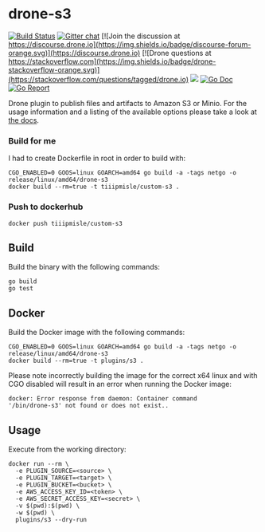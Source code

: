 # drone-s3

[![Build Status](http://cloud.drone.io/api/badges/drone-plugins/drone-s3/status.svg)](http://cloud.drone.io/drone-plugins/drone-s3)
[![Gitter chat](https://badges.gitter.im/drone/drone.png)](https://gitter.im/drone/drone)
[![Join the discussion at https://discourse.drone.io](https://img.shields.io/badge/discourse-forum-orange.svg)](https://discourse.drone.io)
[![Drone questions at https://stackoverflow.com](https://img.shields.io/badge/drone-stackoverflow-orange.svg)](https://stackoverflow.com/questions/tagged/drone.io)
[![](https://images.microbadger.com/badges/image/plugins/s3.svg)](https://microbadger.com/images/plugins/s3 "Get your own image badge on microbadger.com")
[![Go Doc](https://godoc.org/github.com/drone-plugins/drone-s3?status.svg)](http://godoc.org/github.com/drone-plugins/drone-s3)
[![Go Report](https://goreportcard.com/badge/github.com/drone-plugins/drone-s3)](https://goreportcard.com/report/github.com/drone-plugins/drone-s3)

Drone plugin to publish files and artifacts to Amazon S3 or Minio. For the
usage information and a listing of the available options please take a look at
[the docs](http://plugins.drone.io/drone-plugins/drone-s3/).

### Build for me
I had to create Dockerfile in root in order to build with:
```
CGO_ENABLED=0 GOOS=linux GOARCH=amd64 go build -a -tags netgo -o release/linux/amd64/drone-s3
docker build --rm=true -t tiiipmisle/custom-s3 .
```

### Push to dockerhub
```
docker push tiiipmisle/custom-s3
```

## Build

Build the binary with the following commands:

```
go build
go test
```

## Docker

Build the Docker image with the following commands:

```
CGO_ENABLED=0 GOOS=linux GOARCH=amd64 go build -a -tags netgo -o release/linux/amd64/drone-s3
docker build --rm=true -t plugins/s3 .
```

Please note incorrectly building the image for the correct x64 linux and with
CGO disabled will result in an error when running the Docker image:

```
docker: Error response from daemon: Container command
'/bin/drone-s3' not found or does not exist..
```

## Usage

Execute from the working directory:

```
docker run --rm \
  -e PLUGIN_SOURCE=<source> \
  -e PLUGIN_TARGET=<target> \
  -e PLUGIN_BUCKET=<bucket> \
  -e AWS_ACCESS_KEY_ID=<token> \
  -e AWS_SECRET_ACCESS_KEY=<secret> \
  -v $(pwd):$(pwd) \
  -w $(pwd) \
  plugins/s3 --dry-run
```
